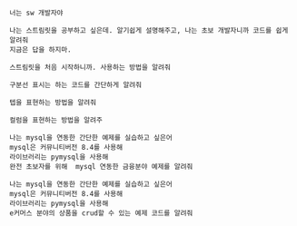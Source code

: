 ```
너는 sw 개발자야
```

```
나는 스트림릿을 공부하고 싶은데. 알기쉽게 설명해주고, 나는 초보 개발자니까 코드를 쉽게 알려줘
지금은 답을 하지마.
```

```
스트림릿을 처음 시작하니까. 사용하는 방법을 알려줘
```

```
구분선 표시는 하는 코드를 간단하게 알려줘
```

```
텝을 표현하는 방법을 알려줘
```

```
컬럼을 표현하는 방법을 알려주
```

```
나는 mysql을 연동한 간단한 예제를 실습하고 싶은어
mysql은 커뮤니티버전 8.4를 사용해
라이브러리는 pymysql을 사용해
완전 초보자를 위해  mysql 연동한 금융분야 예제를 알려줘
```

```
나는 mysql을 연동한 간단한 예제를 실습하고 싶은어
mysql은 커뮤니티버전 8.4를 사용해
라이브러리는 pymysql을 사용해
e커머스 분야의 상품을 crud할 수 있는 예제 코드를 알려줘
```
